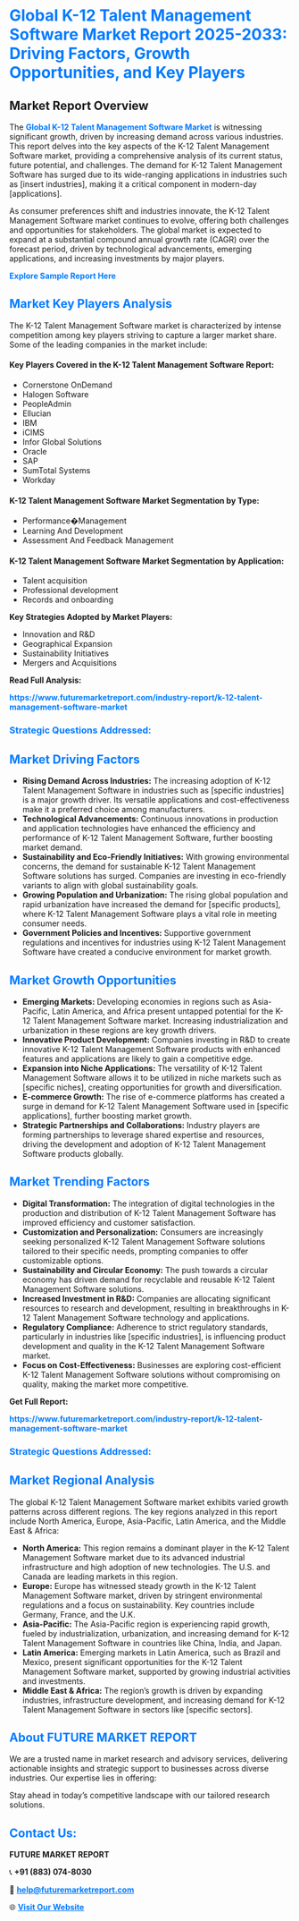 <h1 style="color: #007BFF;">Global K-12 Talent Management Software Market Report 2025-2033: Driving Factors, Growth Opportunities, and Key Players</h1>

<section id="overview">
<h2>Market Report Overview</h2>
<p>The <a href="https://www.futuremarketreport.com/industry-report/k-12-talent-management-software-market" style="color: #007BFF; text-decoration: none;"><strong>Global K-12 Talent Management Software Market</strong></a> is witnessing significant growth, driven by increasing demand across various industries. This report delves into the key aspects of the K-12 Talent Management Software market, providing a comprehensive analysis of its current status, future potential, and challenges. The demand for K-12 Talent Management Software has surged due to its wide-ranging applications in industries such as [insert industries], making it a critical component in modern-day [applications].</p>
<p>As consumer preferences shift and industries innovate, the K-12 Talent Management Software market continues to evolve, offering both challenges and opportunities for stakeholders. The global market is expected to expand at a substantial compound annual growth rate (CAGR) over the forecast period, driven by technological advancements, emerging applications, and increasing investments by major players.</p>
</section>

<section id="overview">
<p><a href="https://www.futuremarketreport.com/request-sample/reportId=107393" style="color: #007BFF; text-decoration: none;"><strong>Explore Sample Report Here</strong></a></p>
</section>

<section id="key-players">
<h2 style="color: #007BFF;">Market Key Players Analysis</h2>
<p>The K-12 Talent Management Software market is characterized by intense competition among key players striving to capture a larger market share. Some of the leading companies in the market include:</p>
<h4>Key Players Covered in the K-12 Talent Management Software Report:</h4>
<ul><li>Cornerstone OnDemand</li><li>Halogen Software</li><li>PeopleAdmin</li><li>Ellucian</li><li>IBM</li><li>iCIMS</li><li>Infor Global Solutions</li><li>Oracle</li><li>SAP</li><li>SumTotal Systems</li><li>Workday</li></ul>
<h4>K-12 Talent Management Software Market Segmentation by Type:</h4>
<ul><li>Performance�Management</li><li>Learning And Development</li><li>Assessment And Feedback Management</li></ul>

<h4>K-12 Talent Management Software Market Segmentation by Application:</h4>
<ul><li>Talent acquisition</li><li>Professional development</li><li>Records and onboarding</li></ul>
<p><strong>Key Strategies Adopted by Market Players:</strong></p>
<ul>
<li>Innovation and R&D</li>
<li>Geographical Expansion</li>
<li>Sustainability Initiatives</li>
<li>Mergers and Acquisitions</li>
</ul>
</section>

<section>
<p><strong>Read Full Analysis: </strong></p><a href="https://www.futuremarketreport.com/industry-report/k-12-talent-management-software-market" style="color: #007BFF; text-decoration: none;"><strong>https://www.futuremarketreport.com/industry-report/k-12-talent-management-software-market</strong></a>
<h3 style="color: #007BFF;">Strategic Questions Addressed:</h3>
</section>

<section id="driving-factors">
<h2 style="color: #007BFF;">Market Driving Factors</h2>
<ul>
<li><strong>Rising Demand Across Industries:</strong> The increasing adoption of K-12 Talent Management Software in industries such as [specific industries] is a major growth driver. Its versatile applications and cost-effectiveness make it a preferred choice among manufacturers.</li>
<li><strong>Technological Advancements:</strong> Continuous innovations in production and application technologies have enhanced the efficiency and performance of K-12 Talent Management Software, further boosting market demand.</li>
<li><strong>Sustainability and Eco-Friendly Initiatives:</strong> With growing environmental concerns, the demand for sustainable K-12 Talent Management Software solutions has surged. Companies are investing in eco-friendly variants to align with global sustainability goals.</li>
<li><strong>Growing Population and Urbanization:</strong> The rising global population and rapid urbanization have increased the demand for [specific products], where K-12 Talent Management Software plays a vital role in meeting consumer needs.</li>
<li><strong>Government Policies and Incentives:</strong> Supportive government regulations and incentives for industries using K-12 Talent Management Software have created a conducive environment for market growth.</li>
</ul>
</section>

<section id="growth-opportunities">
<h2 style="color: #007BFF;">Market Growth Opportunities</h2>
<ul>
<li><strong>Emerging Markets:</strong> Developing economies in regions such as Asia-Pacific, Latin America, and Africa present untapped potential for the K-12 Talent Management Software market. Increasing industrialization and urbanization in these regions are key growth drivers.</li>
<li><strong>Innovative Product Development:</strong> Companies investing in R&D to create innovative K-12 Talent Management Software products with enhanced features and applications are likely to gain a competitive edge.</li>
<li><strong>Expansion into Niche Applications:</strong> The versatility of K-12 Talent Management Software allows it to be utilized in niche markets such as [specific niches], creating opportunities for growth and diversification.</li>
<li><strong>E-commerce Growth:</strong> The rise of e-commerce platforms has created a surge in demand for K-12 Talent Management Software used in [specific applications], further boosting market growth.</li>
<li><strong>Strategic Partnerships and Collaborations:</strong> Industry players are forming partnerships to leverage shared expertise and resources, driving the development and adoption of K-12 Talent Management Software products globally.</li>
</ul>
</section>

<section id="trending-factors">
<h2 style="color: #007BFF;">Market Trending Factors</h2>
<ul>
<li><strong>Digital Transformation:</strong> The integration of digital technologies in the production and distribution of K-12 Talent Management Software has improved efficiency and customer satisfaction.</li>
<li><strong>Customization and Personalization:</strong> Consumers are increasingly seeking personalized K-12 Talent Management Software solutions tailored to their specific needs, prompting companies to offer customizable options.</li>
<li><strong>Sustainability and Circular Economy:</strong> The push towards a circular economy has driven demand for recyclable and reusable K-12 Talent Management Software solutions.</li>
<li><strong>Increased Investment in R&D:</strong> Companies are allocating significant resources to research and development, resulting in breakthroughs in K-12 Talent Management Software technology and applications.</li>
<li><strong>Regulatory Compliance:</strong> Adherence to strict regulatory standards, particularly in industries like [specific industries], is influencing product development and quality in the K-12 Talent Management Software market.</li>
<li><strong>Focus on Cost-Effectiveness:</strong> Businesses are exploring cost-efficient K-12 Talent Management Software solutions without compromising on quality, making the market more competitive.</li>
</ul>
</section>

<section>
<p><strong>Get Full Report: </strong></p><a href="https://www.futuremarketreport.com/industry-report/k-12-talent-management-software-market" style="color: #007BFF; text-decoration: none;"><strong>https://www.futuremarketreport.com/industry-report/k-12-talent-management-software-market</strong></a>
<h3 style="color: #007BFF;">Strategic Questions Addressed:</h3>
</section>


<section id="regional-analysis">
<h2 style="color: #007BFF;">Market Regional Analysis</h2>
<p>The global K-12 Talent Management Software market exhibits varied growth patterns across different regions. The key regions analyzed in this report include North America, Europe, Asia-Pacific, Latin America, and the Middle East & Africa:</p>
<ul>
<li><strong>North America:</strong> This region remains a dominant player in the K-12 Talent Management Software market due to its advanced industrial infrastructure and high adoption of new technologies. The U.S. and Canada are leading markets in this region.</li>
<li><strong>Europe:</strong> Europe has witnessed steady growth in the K-12 Talent Management Software market, driven by stringent environmental regulations and a focus on sustainability. Key countries include Germany, France, and the U.K.</li>
<li><strong>Asia-Pacific:</strong> The Asia-Pacific region is experiencing rapid growth, fueled by industrialization, urbanization, and increasing demand for K-12 Talent Management Software in countries like China, India, and Japan.</li>
<li><strong>Latin America:</strong> Emerging markets in Latin America, such as Brazil and Mexico, present significant opportunities for the K-12 Talent Management Software market, supported by growing industrial activities and investments.</li>
<li><strong>Middle East & Africa:</strong> The region’s growth is driven by expanding industries, infrastructure development, and increasing demand for K-12 Talent Management Software in sectors like [specific sectors].</li>
</ul>
</section>

<footer>
<h2 style="color: #007BFF;">About FUTURE MARKET REPORT</h2>
<p>We are a trusted name in market research and advisory services, delivering actionable insights and strategic support to businesses across diverse industries. Our expertise lies in offering:</p>

<p>Stay ahead in today’s competitive landscape with our tailored research solutions.</p>

<h2 style="color: #007BFF;">Contact Us:</h2>
<p><strong>FUTURE MARKET REPORT</strong></p>
<p>📞 <strong>+91 (883) 074-8030</strong></p>
<p>📧 <strong><a href="mailto:help@futuremarketreport.com" style="color: #007BFF;">help@futuremarketreport.com</a></strong></p>
<p>🌐 <strong><a href="https://www.futuremarketreport.com/" style="color: #007BFF;">Visit Our Website</a></strong></p>
</footer>